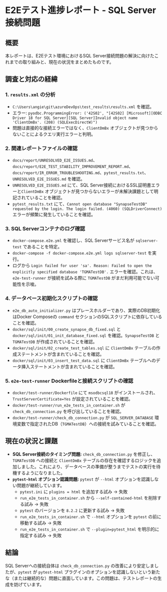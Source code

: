 # E2Eテスト進捗レポート - SQL Server接続問題

## 概要

本レポートは、E2Eテスト環境におけるSQL Server接続問題の解決に向けたこれまでの取り組みと、現在の状況をまとめたものです。

## 調査と対応の経緯

### 1. `results.xml` の分析
- `C:\Users\angie\git\azureDevOps\test_results\results.xml` を確認。
- エラー: `pyodbc.ProgrammingError: ('42S02', "[42S02] [Microsoft][ODBC Driver 18 for SQL Server][SQL Server]Invalid object name 'ClientDmBx'. (208) (SQLExecDirectW)")`
- 問題は直接的な接続エラーではなく、`ClientDmBx` オブジェクトが見つからないことによるクエリ実行エラーと判明。

### 2. 関連レポートファイルの確認
- `docs/report/UNRESOLVED_E2E_ISSUES.md`、`docs/report/E2E_TEST_STABILITY_IMPROVEMENT_REPORT.md`、`docs/report/IR_ERROR_TROUBLESHOOTING.md`、`pytest_results.txt`、`UNRESOLVED_E2E_ISSUES.md` を確認。
- `UNRESOLVED_E2E_ISSUES.md` にて、SQL Server接続におけるSSL証明書エラーと`ClientDmBx` オブジェクトが見つからないエラーが未解決課題として明記されていることを確認。
- `pytest_results.txt` にて、`Cannot open database "SynapseTestDB" requested by the login. The login failed. (4060) (SQLDriverConnect)` エラーが頻繁に発生していることを確認。

### 3. SQL Serverコンテナのログ確認
- `docker-compose.e2e.yml` を確認し、SQL Serverサービス名が `sqlserver-test` であることを特定。
- `docker-compose -f docker-compose.e2e.yml logs sqlserver-test` を実行。
- ログから `Login failed for user 'sa'. Reason: Failed to open the explicitly specified database 'TGMATestDB'.` エラーを確認。これは、`e2e-test-runner` が接続を試みる際に `TGMATestDB` がまだ利用可能でない可能性を示唆。

### 4. データベース初期化スクリプトの確認
- `e2e_db_auto_initializer.py` はプレースホルダーであり、実際のDB初期化はDocker Composeの `command` セクションのSQLスクリプトに依存していることを確認。
- `docker/sql/init/00_create_synapse_db_fixed.sql` と `docker/sql/init/01_init_database_fixed.sql` を確認。`SynapseTestDB` と `TGMATestDB` が作成されていることを確認。
- `docker/sql/init/02_create_test_tables.sql` に `ClientDmBx` テーブルの作成ステートメントが含まれていることを確認。
- `docker/sql/init/03_insert_test_data.sql` に `ClientDmBx` テーブルへのデータ挿入ステートメントが含まれていることを確認。

### 5. `e2e-test-runner` Dockerfileと接続スクリプトの確認
- `docker/test-runner/Dockerfile` にて `msodbcsql18` がインストールされ、`TrustServerCertificate=Yes` が設定されていることを確認。
- `docker/test-runner/run_e2e_tests_in_container.sh` が `check_db_connection.py` を呼び出していることを確認。
- `docker/test-runner/check_db_connection.py` が `SQL_SERVER_DATABASE` 環境変数で指定されたDB（`TGMATestDB`）への接続を試みていることを確認。

## 現在の状況と課題

- **SQL Server接続のタイミング問題:** `check_db_connection.py` を修正し、`TGMATestDB` への接続と `ClientDmBx` テーブルの存在を確認するロジックを追加しました。これにより、データベースの準備が整うまでテストの実行を待機するようになりました。
- **`pytest-html` オプション認識問題:** `pytest` が `--html` オプションを認識しない問題が継続しています。
    - `pytest.ini` に `plugins = html` を追加する試み -> 失敗
    - `run_e2e_tests_in_container.sh` から `--self-contained-html` を削除する試み -> 失敗
    - `pytest` のバージョンを `8.2.2` に更新する試み -> 失敗
    - `run_e2e_tests_in_container.sh` で `--html` オプションを `pytest` の前に移動する試み -> 失敗
    - `run_e2e_tests_in_container.sh` で `--plugin=pytest_html` を明示的に指定する試み -> 失敗

## 結論

SQL Serverへの接続自体は `check_db_connection.py` の改善により安定しましたが、`pytest` が `pytest-html` プラグインのオプションを認識しないという新たな（または継続的な）問題に直面しています。この問題は、テストレポートの生成を妨げています。

